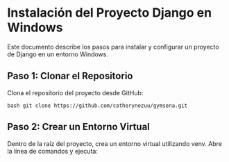 # Instalación del Proyecto Django en Windows

Este documento describe los pasos para instalar y configurar un proyecto de Django en un entorno Windows.

## Paso 1: Clonar el Repositorio

Clona el repositorio del proyecto desde GitHub:

`bash
git clone https://github.com/catherynezuu/gymsena.git
`

## Paso 2: Crear un Entorno Virtual

Dentro de la raíz del proyecto, crea un entorno virtual utilizando venv. Abre la línea de comandos y ejecuta: